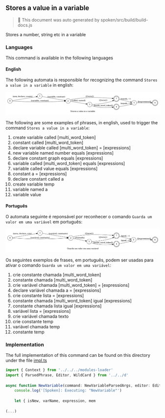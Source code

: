 ## Stores a value in a variable

> 🤖 This document was auto generated by spoken/src/build/build-docs.js

Stores a number, string etc in a variable

### Languages

This command is available in the following languages

#### English

The following automata is responsible for recognizing the command `Stores a value in a variable` in english:

![English](phrase_en-US.png)

The following are some examples of phrases, in english, used to trigger the command `Stores a value in a variable`:

1. create variable called [multi_word_token]
2. constant called [multi_word_token]
3. declare variable called [multi_word_token] = [expressions]
4. new variable named number equals [expressions]
5. declare constant graph equals [expressions]
6. variable called [multi_word_token] equals [expressions]
7. variable called value equals [expressions]
8. constant a = [expressions]
9. declare constant called a
10. create variable temp
11. variable named a
12. variable value

#### Português

O automata seguinte é reponsável por reconhecer o comando `Guarda um valor em uma variável` em português:

![Português](phrase_pt-BR.png)

Os seguintes exemplos de frases, em português, podem ser usadas para ativar o comando `Guarda um valor em uma variável`:

1. crie constante chamada [multi_word_token]
2. constante chamada [multi_word_token]
3. crie variável chamada [multi_word_token] = [expressions]
4. declare variável chamada a = [expressions]
5. crie constante lista = [expressions]
6. constante chamada [multi_word_token] igual [expressions]
7. constante chamada lista igual [expressions]
8. variável lista = [expressions]
9. crie variável chamada texto
10. crie constante temp
11. variável chamada temp
12. constante temp

### Implementation

The full implementation of this command can be found on this directory under the file [impl.ts](impl.ts)

```typescript
import { Context } from '../../../modules-loader'
import { ParsedPhrase, Editor, WildCard } from '../../d'

async function NewVariable(command: NewVariableParsedArgs, editor: Editor, context: {}) {
    console.log('[Spoken]: Executing: "NewVariable"')

    let { isNew, varName, expression, mem

(...)
```